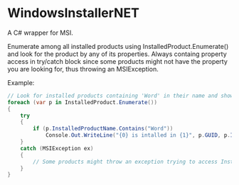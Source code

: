 # WindowsInstallerNET
A C# wrapper for MSI. 

Enumerate among all installed products using InstalledProduct.Enumerate() and look for the product by any of its properties.
Always containg property access in try/catch block since some products might not have the property you are looking for, thus throwing an MSIException.

Example:
```C#
// Look for installed products containing 'Word' in their name and show their installed location
foreach (var p in InstalledProduct.Enumerate())
{
    try
    {
        if (p.InstalledProductName.Contains("Word"))                     
            Console.Out.WriteLine("{0} is intalled in {1}", p.GUID, p.InstallLocation);                    
    }
    catch (MSIException ex)
    {
        // Some products might throw an exception trying to access InstalledProductName propoerty.
    }
}
```
